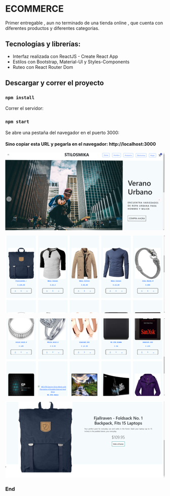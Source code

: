 # ECOMMERCE

Primer entregable , aun no terminado de una tienda online , que cuenta con diferentes productos y diferentes categorias.

## Tecnologías y librerías:

- Interfaz realizada con ReactJS - Create React App
- Estilos con Bootstrap, Material-UI y Styles-Components
- Ruteo con React Router Dom

## Descargar y correr el proyecto

### `npm install`
Correr el servidor:
### `npm start`

Se abre una pestaña del navegador en el puerto 3000:
#### Sino copiar esta URL y pegarla en el navegador: http://localhost:3000

![Imagen](https://github.com/Hubertjerson/Imagenes/blob/01feb6d86277b02f3e5d05e9d2aa9959553cca98/React%20App%20-%20Google%20Chrome%2022_02_2022%201_35_53.png)

![Imagen2](https://github.com/Hubertjerson/Imagenes/blob/01feb6d86277b02f3e5d05e9d2aa9959553cca98/React%20App%20-%20Google%20Chrome%2022_02_2022%201_39_18.png)


![Imagen3](https://github.com/Hubertjerson/Imagenes/blob/01feb6d86277b02f3e5d05e9d2aa9959553cca98/React%20App%20-%20Google%20Chrome%2022_02_2022%201_39_30.png)

![Imagen4](https://github.com/Hubertjerson/Imagenes/blob/01feb6d86277b02f3e5d05e9d2aa9959553cca98/React%20App%20-%20Google%20Chrome%2022_02_2022%201_39_57.png)

### End